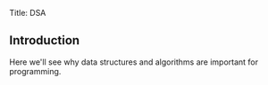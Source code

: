 Title: DSA

## Introduction 

Here we'll see why data structures and algorithms are important for programming.